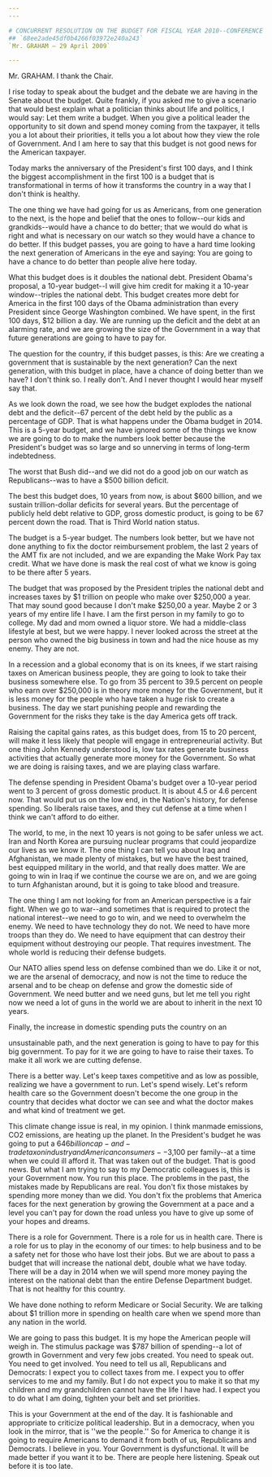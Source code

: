 ```yaml
---
---

# CONCURRENT RESOLUTION ON THE BUDGET FOR FISCAL YEAR 2010--CONFERENCE  REPORT
## `68ee2ade45df0b4266f03972e240a243`
`Mr. GRAHAM — 29 April 2009`

---
```



Mr. GRAHAM. I thank the Chair.

I rise today to speak about the budget and the debate we are having 
in the Senate about the budget. Quite frankly, if you asked me to give 
a scenario that would best explain what a politician thinks about life 
and politics, I would say: Let them write a budget. When you give a 
political leader the opportunity to sit down and spend money coming 
from the taxpayer, it tells you a lot about their priorities, it tells 
you a lot about how they view the role of Government. And I am here to 
say that this budget is not good news for the American taxpayer.

Today marks the anniversary of the President's first 100 days, and I 
think the biggest accomplishment in the first 100 is a budget that is 
transformational in terms of how it transforms the country in a way 
that I don't think is healthy.

The one thing we have had going for us as Americans, from one 
generation to the next, is the hope and belief that the ones to 
follow--our kids and grandkids--would have a chance to do better; that 
we would do what is right and what is necessary on our watch so they 
would have a chance to do better. If this budget passes, you are going 
to have a hard time looking the next generation of Americans in the eye 
and saying: You are going to have a chance to do better than people 
alive here today.

What this budget does is it doubles the national debt. President 
Obama's proposal, a 10-year budget--I will give him credit for making 
it a 10-year window--triples the national debt. This budget creates 
more debt for America in the first 100 days of the Obama administration 
than every President since George Washington combined. We have spent, 
in the first 100 days, $12 billion a day. We are running up the deficit 
and the debt at an alarming rate, and we are growing the size of the 
Government in a way that future generations are going to have to pay 
for.

The question for the country, if this budget passes, is this: Are we 
creating a government that is sustainable by the next generation? Can 
the next generation, with this budget in place, have a chance of doing 
better than we have? I don't think so. I really don't. And I never 
thought I would hear myself say that.

As we look down the road, we see how the budget explodes the national 
debt and the deficit--67 percent of the debt held by the public as a 
percentage of GDP. That is what happens under the Obama budget in 2014. 
This is a 5-year budget, and we have ignored some of the things we know 
we are going to do to make the numbers look better because the 
President's budget was so large and so unnerving in terms of long-term 
indebtedness.

The worst that Bush did--and we did not do a good job on our watch as 
Republicans--was to have a $500 billion deficit.

The best this budget does, 10 years from now, is about $600 billion, 
and we sustain trillion-dollar deficits for several years. But the 
percentage of publicly held debt relative to GDP, gross domestic 
product, is going to be 67 percent down the road. That is Third World 
nation status.

The budget is a 5-year budget. The numbers look better, but we have 
not done anything to fix the doctor reimbursement problem, the last 2 
years of the AMT fix are not included, and we are expanding the Make 
Work Pay tax credit. What we have done is mask the real cost of what we 
know is going to be there after 5 years.

The budget that was proposed by the President triples the national 
debt and increases taxes by $1 trillion on people who make over 
$250,000 a year. That may sound good because I don't make $250,00 a 
year. Maybe 2 or 3 years of my entire life I have. I am the first 
person in my family to go to college. My dad and mom owned a liquor 
store. We had a middle-class lifestyle at best, but we were happy. I 
never looked across the street at the person who owned the big business 
in town and had the nice house as my enemy. They are not.

In a recession and a global economy that is on its knees, if we start 
raising taxes on American business people, they are going to look to 
take their business somewhere else. To go from 35 percent to 39.5 
percent on people who earn over $250,000 is in theory more money for 
the Government, but it is less money for the people who have taken a 
huge risk to create a business. The day we start punishing people and 
rewarding the Government for the risks they take is the day America 
gets off track.

Raising the capital gains rates, as this budget does, from 15 to 20 
percent, will make it less likely that people will engage in 
entrepreneurial activity. But one thing John Kennedy understood is, low 
tax rates generate business activities that actually generate more 
money for the Government. So what we are doing is raising taxes, and we 
are playing class warfare.

The defense spending in President Obama's budget over a 10-year 
period went to 3 percent of gross domestic product. It is about 4.5 or 
4.6 percent now. That would put us on the low end, in the Nation's 
history, for defense spending. So liberals raise taxes, and they cut 
defense at a time when I think we can't afford to do either.

The world, to me, in the next 10 years is not going to be safer 
unless we act. Iran and North Korea are pursuing nuclear programs that 
could jeopardize our lives as we know it. The one thing I can tell you 
about Iraq and Afghanistan, we made plenty of mistakes, but we have the 
best trained, best equipped military in the world, and that really does 
matter. We are going to win in Iraq if we continue the course we are 
on, and we are going to turn Afghanistan around, but it is going to 
take blood and treasure.

The one thing I am not looking for from an American perspective is a 
fair fight. When we go to war--and sometimes that is required to 
protect the national interest--we need to go to win, and we need to 
overwhelm the enemy. We need to have technology they do not. We need to 
have more troops than they do. We need to have equipment that can 
destroy their equipment without destroying our people. That requires 
investment. The whole world is reducing their defense budgets.

Our NATO allies spend less on defense combined than we do. Like it or 
not, we are the arsenal of democracy, and now is not the time to reduce 
the arsenal and to be cheap on defense and grow the domestic side of 
Government. We need butter and we need guns, but let me tell you right 
now we need a lot of guns in the world we are about to inherit in the 
next 10 years.

Finally, the increase in domestic spending puts the country on an


unsustainable path, and the next generation is going to have to pay for 
this big government. To pay for it we are going to have to raise their 
taxes. To make it all work we are cutting defense.

There is a better way. Let's keep taxes competitive and as low as 
possible, realizing we have a government to run. Let's spend wisely. 
Let's reform health care so the Government doesn't become the one group 
in the country that decides what doctor we can see and what the doctor 
makes and what kind of treatment we get.

This climate change issue is real, in my opinion. I think manmade 
emissions, CO2 emissions, are heating up the planet. In the 
President's budget he was going to put a $646 billion cap-and-trade tax 
on industry and American consumers--$3,100 per family--at a time when 
we could ill afford it. That was taken out of the budget. That is good 
news. But what I am trying to say to my Democratic colleagues is, this 
is your Government now. You run this place. The problems in the past, 
the mistakes made by Republicans are real. You don't fix those mistakes 
by spending more money than we did. You don't fix the problems that 
America faces for the next generation by growing the Government at a 
pace and a level you can't pay for down the road unless you have to 
give up some of your hopes and dreams.

There is a role for Government. There is a role for us in health 
care. There is a role for us to play in the economy of our times: to 
help business and to be a safety net for those who have lost their 
jobs. But we are about to pass a budget that will increase the national 
debt, double what we have today. There will be a day in 2014 when we 
will spend more money paying the interest on the national debt than the 
entire Defense Department budget. That is not healthy for this country.

We have done nothing to reform Medicare or Social Security. We are 
talking about $1 trillion more in spending on health care when we spend 
more than any nation in the world.

We are going to pass this budget. It is my hope the American people 
will weigh in. The stimulus package was $787 billion of spending--a lot 
of growth in Government and very few jobs created. You need to speak 
out. You need to get involved. You need to tell us all, Republicans and 
Democrats: I expect you to collect taxes from me. I expect you to offer 
services to me and my family. But I do not expect you to make it so 
that my children and my grandchildren cannot have the life I have had. 
I expect you to do what I am doing, tighten your belt and set 
priorities.

This is your Government at the end of the day. It is fashionable and 
appropriate to criticize political leadership. But in a democracy, when 
you look in the mirror, that is ''we the people.'' So for America to 
change it is going to require Americans to demand it from both of us, 
Republicans and Democrats. I believe in you. Your Government is 
dysfunctional. It will be made better if you want it to be. There are 
people here listening. Speak out before it is too late.